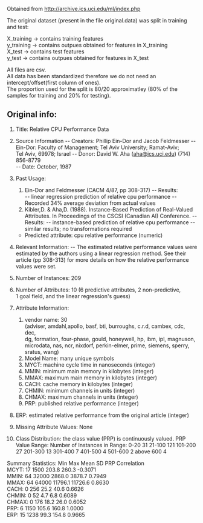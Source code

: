 Obtained from http://archive.ics.uci.edu/ml/index.php 
 
The original dataset (present in the file original.data) was split in training and test:
 
X_training -> contains training features   
y_training -> contains outpues obtained for features in X_training   
X_test -> contains test features   
y_test -> contains outpues obtained for features in X_test   
 
All files are csv.   
All data has been standardized therefore we do not need an intercept/offset(first column of ones).  
The  proportion used for the split is 80/20 approximatley (80% of the samples 
for training and 20% for testing). 
 
 
## Original info: 
 
1. Title: Relative CPU Performance Data  
 
2. Source Information 
   -- Creators: Phillip Ein-Dor and Jacob Feldmesser 
     -- Ein-Dor: Faculty of Management; Tel Aviv University; Ramat-Aviv;  
        Tel Aviv, 69978; Israel 
   -- Donor: David W. Aha (aha@ics.uci.edu) (714) 856-8779    
   -- Date: October, 1987 
  
3. Past Usage: 
    1. Ein-Dor and Feldmesser (CACM 4/87, pp 308-317) 
       -- Results:  
          -- linear regression prediction of relative cpu performance 
          -- Recorded 34% average deviation from actual values  
    2. Kibler,D. & Aha,D. (1988).  Instance-Based Prediction of 
       Real-Valued Attributes.  In Proceedings of the CSCSI (Canadian 
       AI) Conference. 
       -- Results: 
          -- instance-based prediction of relative cpu performance 
          -- similar results; no transformations required 
    - Predicted attribute: cpu relative performance (numeric) 
 
4. Relevant Information: 
   -- The estimated relative performance values were estimated by the authors 
      using a linear regression method.  See their article (pp 308-313) for 
      more details on how the relative performance values were set. 
 
5. Number of Instances: 209  
 
6. Number of Attributes: 10 (6 predictive attributes, 2 non-predictive,  
                             1 goal field, and the linear regression's guess) 
 
7. Attribute Information: 
   1. vendor name: 30  
      (adviser, amdahl,apollo, basf, bti, burroughs, c.r.d, cambex, cdc, dec,  
       dg, formation, four-phase, gould, honeywell, hp, ibm, ipl, magnuson,  
       microdata, nas, ncr, nixdorf, perkin-elmer, prime, siemens, sperry,  
       sratus, wang) 
   2. Model Name: many unique symbols 
   3. MYCT: machine cycle time in nanoseconds (integer) 
   4. MMIN: minimum main memory in kilobytes (integer) 
   5. MMAX: maximum main memory in kilobytes (integer) 
   6. CACH: cache memory in kilobytes (integer) 
   7. CHMIN: minimum channels in units (integer) 
   8. CHMAX: maximum channels in units (integer) 
   9. PRP: published relative performance (integer) 
  10. ERP: estimated relative performance from the original article (integer) 
 
8. Missing Attribute Values: None 
 
9. Class Distribution: the class value (PRP) is continuously valued. 
   PRP Value Range:   Number of Instances in Range: 
   0-20               31 
   21-100             121 
   101-200            27 
   201-300            13 
   301-400            7 
   401-500            4 
   501-600            2 
   above 600          4 
 
Summary Statistics: 
	   Min  Max   Mean    SD      PRP Correlation   
   MCYT:   17   1500  203.8   260.3   -0.3071   
   MMIN:   64   32000 2868.0  3878.7   0.7949   
   MMAX:   64   64000 11796.1 11726.6  0.8630   
   CACH:   0    256   25.2    40.6     0.6626   
   CHMIN:  0    52    4.7     6.8      0.6089   
   CHMAX:  0    176   18.2    26.0     0.6052   
   PRP:    6    1150  105.6   160.8    1.0000   
   ERP:   15    1238  99.3    154.8    0.9665   
 
 
